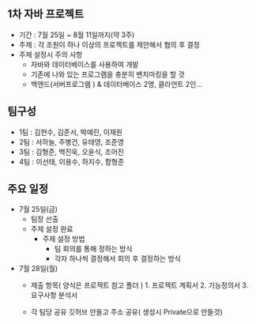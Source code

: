 ## 1차 자바 프로젝트
- 기간 : 7월 25일 ~ 8월 11일까지(약 3주)
- 주제 : 각 조원이 하나 이상의 프로젝트를 제안해서 협의 후 결정
- 주제 설정시 주의 사항
  - 자바와 데이터베이스를 사용하여 개발
  - 기존에 나와 있는 프로그램을 충분히 밴치마킹을 할 것
  - 백앤드(서버프로그램 ) & 데이터베이스 2명,    클라언트 2인...
## 팀구성
- 1팀 : 김현수, 김준서, 박예린, 이재원
- 2팀 : 서하늘, 주병건, 유태영, 조준영
- 3팀 : 김형준, 백진욱, 오윤식, 조어진
- 4팀 : 이선태, 이용수, 하지수, 함형준

## 주요 일정
- 7월 25일(금)
    - 팀장 선출
    - 주제 설정 완료
        - 주제 설정 방법
            - 팀 회의를 통해 정하는 방식
            - 각자 하나씩 결정해서 회의 후 결정하는 방식
- 7월 28일(월)
  - 제출 항목( 양식은 프로젝트 참고 폴더 )
        1. 프로젝트 계획서
        2. 기능정의서
        3. 요구사항 분석서
    
  - 각 팀당 공유 깃허브 만들고 주소 공유( 생성시 Private으로 만들것)
  

